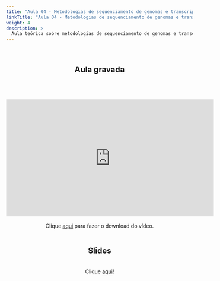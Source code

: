 ```yaml
---
title: "Aula 04 - Metodologias de sequenciamento de genomas e transcriptomas"
linkTitle: "Aula 04 - Metodologias de sequenciamento de genomas e transcriptomas"
weight: 4
description: >
  Aula teórica sobre metodologias de sequenciamento de genomas e transcriptomas, comparação entre métodos e aplicações
---
```

<br>
<div align="center">
<h2>Aula gravada</h2>
<br><br><br>
<iframe width="560" height="315" src="https://www.youtube.com/embed/VIEV6LxbSm4" frameborder="0" allow="accelerometer; autoplay; clipboard-write; encrypted-media; gyroscope; picture-in-picture" allowfullscreen></iframe>
<br><br>
Clique <a href="https://photos.app.goo.gl/JCYQpSizsiUvaVxt8">aqui</a> para fazer o download do vídeo. 
<br><br>

<h2>Slides</h2>
<br>
Clique <a href="https://github.com/desirrepetters/cursogenomicaegenetica.ufpr/raw/master/userguide/content/pt-br/docs/teoricas/slides/aula_04.pdf">aqui</a>!
<br><br>

</div>